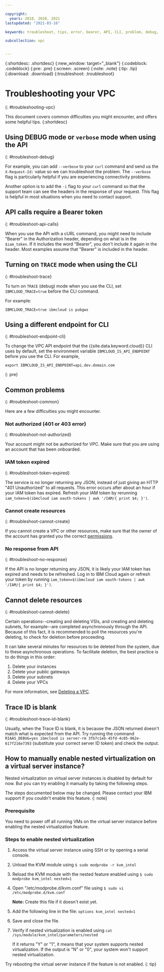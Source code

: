 ```yaml
---

copyright:
  years: 2018, 2020, 2021
lastupdated: "2021-03-16"

keywords: troubleshoot, tips, error, bearer, API, CLI, problem, debug, token, trace

subcollection: vpc


---
```


{:shortdesc: .shortdesc}
{:new_window: target="_blank"}
{:codeblock: .codeblock}
{:pre: .pre}
{:screen: .screen}
{:note: .note}
{:tip: .tip}
{:download: .download}
{:troubleshoot: .troubleshoot}

# Troubleshooting your VPC
{: #troubleshooting-vpc}

This document covers common difficulties you might encounter, and offers some helpful tips.
{:shortdesc}


## Using DEBUG mode or `verbose` mode when using the API
{: #troubleshoot-debug}

For example, you can add `--verbose` to your `curl` command and send us the `X-Request-Id:` value so we can troubleshoot the problem. The `--verbose` flag is particularly helpful if you are experiencing connectivity problems.

Another option is to add the `-i` flag to your `curl` command so that the support team can see the headers in the response of your request. This flag is helpful in most situations when you need to contact support.

## API calls require a Bearer token
{: #troubleshoot-api-calls}

When you use the API with a cURL command, you might need to include "Bearer" in the Authorization header, depending on what is in the `$iam_token`. If it includes the word "Bearer", you don't include it again in the header. Most examples assume that "Bearer" is included in the header.


## Turning on `TRACE` mode when using the CLI
{: #troubleshoot-trace}

To turn on `TRACE` (debug) mode when you use the CLI, set `IBMCLOUD_TRACE=true` before the CLI command.

For example:

 ```
IBMCLOUD_TRACE=true ibmcloud is pubgws
```

## Using a different endpoint for CLI
{: #troubleshoot-endpoint-cli}

To change the VPC API endpoint that the {{site.data.keyword.cloud}} CLI uses by default, set the environment variable `IBMCLOUD_IS_API_ENDPOINT` before you use the CLI. For example,

```
export IBMCLOUD_IS_API_ENDPOINT=api.dev.domain.com
```
{: pre}


## Common problems
{: #troubleshoot-common}

Here are a few difficulties you might encounter.

### Not authorized (401 or 403 error)
{: #troubleshoot-not-authorized}

Your account might not be authorized for VPC. Make sure that you are using an account that has been onboarded. 

### IAM token expired
{: #troubleshoot-token-expired}

The service is no longer returning any JSON, instead of just giving an HTTP "401 Unauthorized" to all requests. This error occurs after about an hour if your IAM token has expired. Refresh your IAM token by rerunning `iam_token=$(ibmcloud iam oauth-tokens | awk '/IAM/{ print $4; }')`.

### Cannot create resources
{: #troubleshoot-cannot-create}

If you cannot create a VPC or other resources, make sure that the owner of the account has granted you the correct [permissions](/docs/vpc?topic=vpc-managing-user-permissions-for-vpc-resources#managing-user-permissions-for-vpc-resources).

### No response from API
{: #troubleshoot-no-response}

If the API is no longer returning any JSON, it is likely your IAM token has expired and needs to be refreshed. Log in to IBM Cloud again or refresh your token by running `iam_token=$(ibmcloud iam oauth-tokens | awk '/IAM/{ print $4; }')`.


## Cannot delete resources
{: #troubleshoot-cannot-delete}

Certain operations--creating and deleting VSIs, and creating and deleting subnets, for example--are completed asynchronously through the API. Because of this fact, it is recommended to poll the resources you're deleting, to check for deletion before proceeding. 

It can take several minutes for resources to be deleted from the system, due to these asynchronous operations. To facilitate deletion, the best practice is to do things in this order:

1. Delete your instances
2. Delete your public gateways
3. Delete your subnets
4. Delete your VPCs

For more information, see [Deleting a VPC](/docs/vpc?topic=vpc-deleting).
## Trace ID is blank
{: #troubleshoot-trace-id-blank}

Usually, when the Trace ID is blank, it is because the JSON returned doesn't match what is expected from the API. Try running the command `RIAAS_DEBUG=yes ibmcloud is server-rm 3fb7c1eb-45fd-4c85-962e-617f216e7393` (substitute your correct server ID token) and check the output.

## How to manually enable nested virtualization on a virtual server instance?

Nested virtualization on virtual server instances is disabled by default for now. But you can try enabling it manually by taking the following steps.

The steps documented below may be changed. Please contact your IBM support if you couldn't enable this feature.
{: note}

### Prerequisite

You need to power off all running VMs on the virtual server instance before enabling the nested virtualization feature.

### Steps to enable nested virtualization

1. Access the virtual server instance using SSH or by opening a serial console.

2. Unload the KVM module using `$ sudo modprobe -r kvm_intel`

3. Reload the KVM module with the nested feature enabled using `$ sudo modprobe kvm_intel nested=1`

4. Open "/etc/modprobe.d/kvm.conf" file using `$ sudo vi /etc/modprobe.d/kvm.conf`
  
    **Note:** Create this file if it doesn't exist yet.

5. Add the following line in the file: `options kvm_intel nested=1`

6. Save and close the file.

7. Verify if nested virtualization is enabled using `cat /sys/module/kvm_intel/parameters/nested`

    If it returns "Y" or "1", it means that your system supports nested virtualization. If the output is "N" or "0", your system won't support nested virtualization.

  Try rebooting the virtual server instance if the feature is not enabled.
  {: tip}
